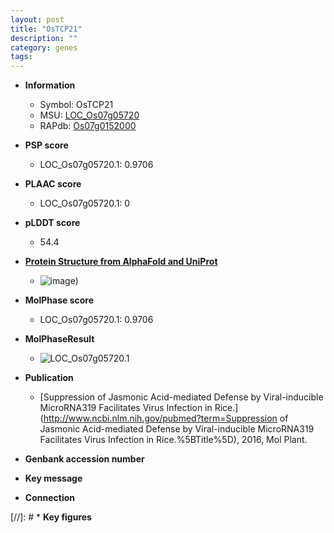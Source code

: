 ```yaml
---
layout: post
title: "OsTCP21"
description: ""
category: genes
tags: 
---
```


* **Information**  
    + Symbol: OsTCP21  
    + MSU: [LOC_Os07g05720](http://rice.plantbiology.msu.edu/cgi-bin/ORF_infopage.cgi?orf=LOC_Os07g05720)  
    + RAPdb: [Os07g0152000](http://rapdb.dna.affrc.go.jp/viewer/gbrowse_details/irgsp1?name=Os07g0152000)  

* **PSP score**  
    + LOC_Os07g05720.1: 0.9706 

* **PLAAC score**  
    + LOC_Os07g05720.1: 0 

* **pLDDT score**
    + 54.4

* **[Protein Structure from AlphaFold and UniProt](https://www.uniprot.org/uniprotkb/Q0D8K4/entry#structure)**
    + ![image](https://ricepsp.github.io/images/Q0/AF-Q0D8K4-F1.png))

* **MolPhase score**
    + LOC_Os07g05720.1: 0.9706

* **MolPhaseResult**
    + ![LOC_Os07g05720.1](https://ricepsp.github.io/pictures/LOC_Os07g/LOC_Os07g05720.1.png)

* **Publication**  
    + [Suppression of Jasmonic Acid-mediated Defense by Viral-inducible MicroRNA319 Facilitates Virus Infection in Rice.](http://www.ncbi.nlm.nih.gov/pubmed?term=Suppression of Jasmonic Acid-mediated Defense by Viral-inducible MicroRNA319 Facilitates Virus Infection in Rice.%5BTitle%5D), 2016, Mol Plant.

* **Genbank accession number**  

* **Key message**  

* **Connection**  

[//]: # * **Key figures**  


